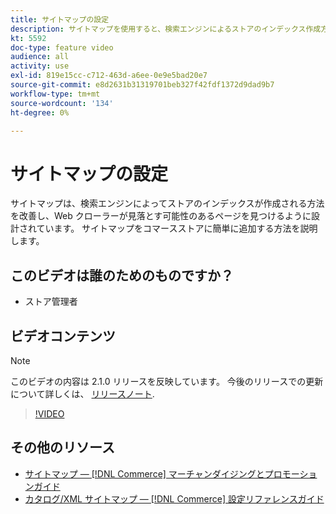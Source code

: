 ```yaml
---
title: サイトマップの設定
description: サイトマップを使用すると、検索エンジンによるストアのインデックス作成方法が向上します。 のサイトマップを設定する方法を説明します。 [!DNL Commerce] ストアを管理者に保存します。
kt: 5592
doc-type: feature video
audience: all
activity: use
exl-id: 819e15cc-c712-463d-a6ee-0e9e5bad20e7
source-git-commit: e8d2631b31319701beb327f42fdf1372d9dad9b7
workflow-type: tm+mt
source-wordcount: '134'
ht-degree: 0%

---
```


# サイトマップの設定

サイトマップは、検索エンジンによってストアのインデックスが作成される方法を改善し、Web クローラーが見落とす可能性のあるページを見つけるように設計されています。 サイトマップをコマースストアに簡単に追加する方法を説明します。

## このビデオは誰のためのものですか？

- ストア管理者

## ビデオコンテンツ

>[!NOTE]
>
>このビデオの内容は 2.1.0 リリースを反映しています。 今後のリリースでの更新について詳しくは、 [リリースノート](https://experienceleague.adobe.com/docs/commerce-operations/release/notes/overview.html).

>[!VIDEO](https://video.tv.adobe.com/v/35748?quality=12&learn=on)

## その他のリソース

- [サイトマップ — [!DNL Commerce] マーチャンダイジングとプロモーションガイド](https://experienceleague.adobe.com/docs/commerce-admin/marketing/seo/sitemap-xml.html)
- [カタログ/XML サイトマップ — [!DNL Commerce] 設定リファレンスガイド](https://experienceleague.adobe.com/docs/commerce-admin/config/catalog/xml-sitemap.html)
